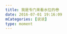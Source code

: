 ```yaml
---
title: 我是专门来看水位的😎
date: 2016-07-01 19:16:09
mCategories: [说说]
type: moment
---
```


<div id="pics-20160701191609"></div>

<script>
var data = [
    {"link": "2016-07-01_000000.jpeg", "type": "shuoshuo"}
];
picsRender(data, "pics-20160701191609");
</script>
